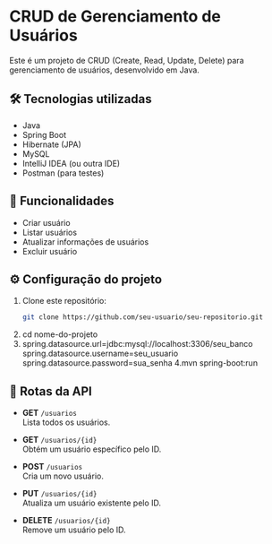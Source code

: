 # CRUD de Gerenciamento de Usuários

Este é um projeto de CRUD (Create, Read, Update, Delete) para gerenciamento de usuários, desenvolvido em Java.

## 🛠 Tecnologias utilizadas
- Java
- Spring Boot
- Hibernate (JPA)
- MySQL 
- IntelliJ IDEA (ou outra IDE)
- Postman (para testes)

## 🚀 Funcionalidades
- Criar usuário
- Listar usuários
- Atualizar informações de usuários
- Excluir usuário

## ⚙️ Configuração do projeto
1. Clone este repositório:
   ```sh
   git clone https://github.com/seu-usuario/seu-repositorio.git
   
2. cd nome-do-projeto
3. spring.datasource.url=jdbc:mysql://localhost:3306/seu_banco
spring.datasource.username=seu_usuario
spring.datasource.password=sua_senha
4.mvn spring-boot:run

## 📌 Rotas da API

- **GET** `/usuarios`  
  Lista todos os usuários.

- **GET** `/usuarios/{id}`  
  Obtém um usuário específico pelo ID.

- **POST** `/usuarios`  
  Cria um novo usuário.

- **PUT** `/usuarios/{id}`  
  Atualiza um usuário existente pelo ID.

- **DELETE** `/usuarios/{id}`  
  Remove um usuário pelo ID.


